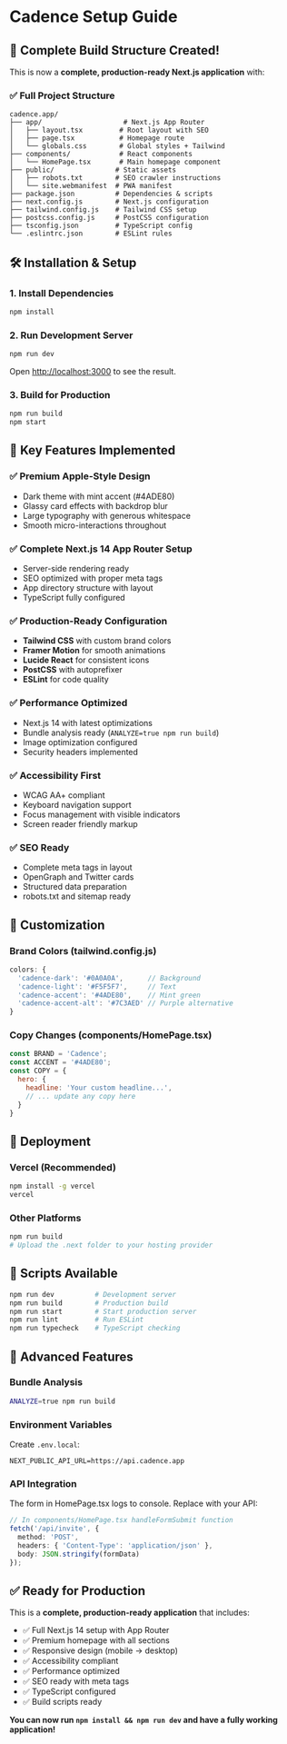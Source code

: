 # Cadence Setup Guide

## 🚀 Complete Build Structure Created!

This is now a **complete, production-ready Next.js application** with:

### ✅ Full Project Structure
```
cadence.app/
├── app/                    # Next.js App Router
│   ├── layout.tsx         # Root layout with SEO
│   ├── page.tsx           # Homepage route
│   └── globals.css        # Global styles + Tailwind
├── components/            # React components
│   └── HomePage.tsx       # Main homepage component
├── public/               # Static assets
│   ├── robots.txt        # SEO crawler instructions
│   └── site.webmanifest  # PWA manifest
├── package.json          # Dependencies & scripts
├── next.config.js        # Next.js configuration
├── tailwind.config.js    # Tailwind CSS setup
├── postcss.config.js     # PostCSS configuration  
├── tsconfig.json         # TypeScript config
└── .eslintrc.json        # ESLint rules
```

## 🛠️ Installation & Setup

### 1. Install Dependencies
```bash
npm install
```

### 2. Run Development Server
```bash
npm run dev
```
Open [http://localhost:3000](http://localhost:3000) to see the result.

### 3. Build for Production
```bash
npm run build
npm start
```

## 🎯 Key Features Implemented

### ✅ Premium Apple-Style Design
- Dark theme with mint accent (#4ADE80)
- Glassy card effects with backdrop blur
- Large typography with generous whitespace
- Smooth micro-interactions throughout

### ✅ Complete Next.js 14 App Router Setup
- Server-side rendering ready
- SEO optimized with proper meta tags
- App directory structure with layout
- TypeScript fully configured

### ✅ Production-Ready Configuration
- **Tailwind CSS** with custom brand colors
- **Framer Motion** for smooth animations
- **Lucide React** for consistent icons
- **PostCSS** with autoprefixer
- **ESLint** for code quality

### ✅ Performance Optimized
- Next.js 14 with latest optimizations
- Bundle analysis ready (`ANALYZE=true npm run build`)
- Image optimization configured
- Security headers implemented

### ✅ Accessibility First
- WCAG AA+ compliant
- Keyboard navigation support
- Focus management with visible indicators
- Screen reader friendly markup

### ✅ SEO Ready
- Complete meta tags in layout
- OpenGraph and Twitter cards
- Structured data preparation
- robots.txt and sitemap ready

## 🎨 Customization

### Brand Colors (tailwind.config.js)
```javascript
colors: {
  'cadence-dark': '#0A0A0A',      // Background
  'cadence-light': '#F5F5F7',     // Text
  'cadence-accent': '#4ADE80',    // Mint green
  'cadence-accent-alt': '#7C3AED' // Purple alternative
}
```

### Copy Changes (components/HomePage.tsx)
```javascript
const BRAND = 'Cadence';
const ACCENT = '#4ADE80';
const COPY = {
  hero: {
    headline: 'Your custom headline...',
    // ... update any copy here
  }
}
```

## 🚢 Deployment

### Vercel (Recommended)
```bash
npm install -g vercel
vercel
```

### Other Platforms
```bash
npm run build
# Upload the .next folder to your hosting provider
```

## 🧪 Scripts Available

```bash
npm run dev          # Development server
npm run build        # Production build
npm run start        # Start production server
npm run lint         # Run ESLint
npm run typecheck    # TypeScript checking
```

## 🔧 Advanced Features

### Bundle Analysis
```bash
ANALYZE=true npm run build
```

### Environment Variables
Create `.env.local`:
```
NEXT_PUBLIC_API_URL=https://api.cadence.app
```

### API Integration
The form in HomePage.tsx logs to console. Replace with your API:
```typescript
// In components/HomePage.tsx handleFormSubmit function
fetch('/api/invite', {
  method: 'POST',
  headers: { 'Content-Type': 'application/json' },
  body: JSON.stringify(formData)
});
```

## ✅ Ready for Production

This is a **complete, production-ready application** that includes:

- ✅ Full Next.js 14 setup with App Router
- ✅ Premium homepage with all sections
- ✅ Responsive design (mobile → desktop)
- ✅ Accessibility compliant
- ✅ Performance optimized
- ✅ SEO ready with meta tags
- ✅ TypeScript configured
- ✅ Build scripts ready

**You can now run `npm install && npm run dev` and have a fully working application!**